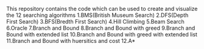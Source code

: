 This repository contains the code which can be used to create and visualize the 12 searching algorithms
1.BMS(British Museum Search)
2.DFS(Depth First Search)
3.BFS(Bredth First Search)
4.Hill Climbing
5.Beam Search
6.Oracle
7.Branch and Bound
8.Branch and Bound with greed
9.Branch and Bound with extended list
10.Branch and Bound with greed with extended list
11.Branch and Bound with huersitics and cost
12.A*

